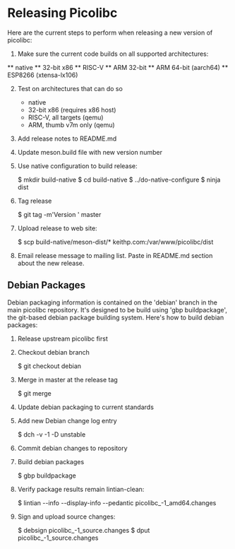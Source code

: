 # Releasing Picolibc

Here are the current steps to perform when releasing a new version of
picolibc:

 1. Make sure the current code builds on all supported architectures:

   ** native
   ** 32-bit x86
   ** RISC-V
   ** ARM 32-bit
   ** ARM 64-bit (aarch64)
   ** ESP8266 (xtensa-lx106)
 
 2. Test on architectures that can do so

    * native
    * 32-bit x86 (requires x86 host)
    * RISC-V, all targets (qemu)
    * ARM, thumb v7m only (qemu)

 3. Add release notes to README.md
 
 4. Update meson.build file with new version number

 5. Use native configuration to build release:

	$ mkdir build-native
	$ cd build-native
        $ ../do-native-configure
	$ ninja dist

 6. Tag release

	$ git tag -m'Version <version-number>' <version-number> master

 7. Upload release to web site:

	$ scp build-native/meson-dist/* keithp.com:/var/www/picolibc/dist

 8. Email release message to mailing list. Paste in README.md section
    about the new release.

## Debian Packages

Debian packaging information is contained on the 'debian' branch in
the main picolibc repository. It's designed to be build using 'gbp
buildpackage', the git-based debian package building system. Here's
how to build debian packages:

 1. Release upstream picolibc first

 2. Checkout debian branch

	$ git checkout debian

 3. Merge in master at the release tag

	$ git merge <release-tag>

 4. Update debian packaging to current standards

 5. Add new Debian change log entry

	$ dch -v <release>-1 -D unstable

 6. Commit debian changes to repository

 7. Build debian packages

	$ gbp buildpackage

 8. Verify package results remain lintian-clean:

	$ lintian --info --display-info --pedantic picolibc_<version>-1_amd64.changes

 9. Sign and upload source changes:

	$ debsign picolibc_<version>-1_source.changes
	$ dput picolibc_<version>-1_source.changes
